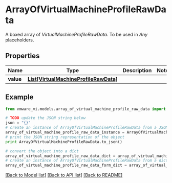 # ArrayOfVirtualMachineProfileRawData

A boxed array of *VirtualMachineProfileRawData*. To be used in *Any* placeholders. 

## Properties
Name | Type | Description | Notes
------------ | ------------- | ------------- | -------------
**value** | [**List[VirtualMachineProfileRawData]**](VirtualMachineProfileRawData.md) |  | 

## Example

```python
from vmware_vi.models.array_of_virtual_machine_profile_raw_data import ArrayOfVirtualMachineProfileRawData

# TODO update the JSON string below
json = "{}"
# create an instance of ArrayOfVirtualMachineProfileRawData from a JSON string
array_of_virtual_machine_profile_raw_data_instance = ArrayOfVirtualMachineProfileRawData.from_json(json)
# print the JSON string representation of the object
print ArrayOfVirtualMachineProfileRawData.to_json()

# convert the object into a dict
array_of_virtual_machine_profile_raw_data_dict = array_of_virtual_machine_profile_raw_data_instance.to_dict()
# create an instance of ArrayOfVirtualMachineProfileRawData from a dict
array_of_virtual_machine_profile_raw_data_form_dict = array_of_virtual_machine_profile_raw_data.from_dict(array_of_virtual_machine_profile_raw_data_dict)
```
[[Back to Model list]](../README.md#documentation-for-models) [[Back to API list]](../README.md#documentation-for-api-endpoints) [[Back to README]](../README.md)


